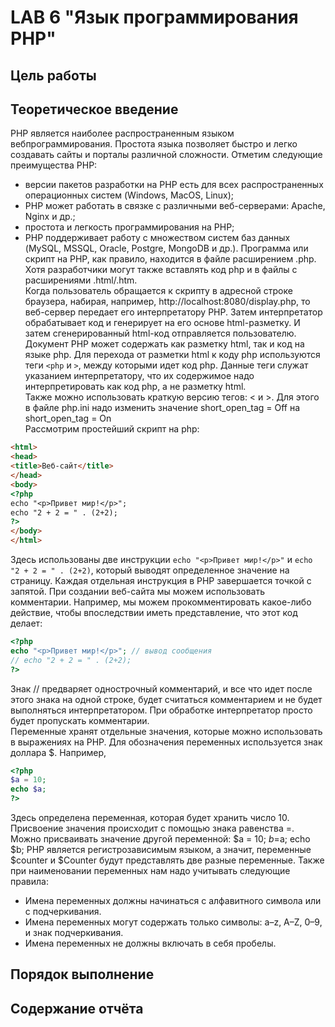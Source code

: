 # LAB 6 "Язык программирования PHP"

## Цель работы

## Теоретическое введение
PHP является наиболее распространенным языком вебпрограммирования. Простота языка позволяет быстро и легко создавать сайты и
порталы различной сложности. Отметим следующие преимущества PHP:
* версии пакетов разработки на PHP есть для всех распространенных операционных систем (Windows, MacOS, Linux);  
* PHP может работать в связке с различными веб-серверами: Apache, Nginx и др.;  
* простота и легкость программирования на PHP;  
* PHP поддерживает работу с множеством систем баз данных (MySQL, MSSQL, Oracle, Postgre, MongoDB и др.).
Программа или скрипт на PHP, как правило, находится в файле расширением .php. Хотя разработчики могут также вставлять код php и в файлы с расширениями .html/.htm.  
Когда пользователь обращается к скрипту в адресной строке браузера, набирая, например, http://localhost:8080/display.php, то веб-сервер передает его интерпретатору PHP. Затем интерпретатор обрабатывает код и генерирует на его основе html-разметку. И затем сгенерированный html-код отправляется пользователю.  
Документ PHP может содержать как разметку html, так и код на языке php. Для перехода от разметки html к коду php используются теги `<php` и `>`, между которыми идет код php. Данные теги служат указанием интерпретатору, что их содержимое надо интерпретировать как код php, а не разметку html.  
Также можно использовать краткую версию тегов: < и >. Для этого в файле php.ini надо изменить значение short_open_tag =
Off на short_open_tag = On  
Рассмотрим простейший скрипт на php:
```html
<html>
<head>
<title>Веб-сайт</title>
</head>
<body>
<?php
echo "<p>Привет мир!</p>";
echo "2 + 2 = " . (2+2);
?>
</body>
</html>
```
Здесь использованы две инструкции `echo "<p>Привет мир!</p>"` и `echo "2 + 2 = " . (2+2)`, который выводят определенное значение на страницу. Каждая отдельная инструкция в PHP завершается точкой с запятой.
При создании веб-сайта мы можем использовать комментарии. Например, мы можем прокомментировать какое-либо действие, чтобы впоследствии иметь представление, что этот код делает:
```php
<?php
echo "<p>Привет мир!</p>"; // вывод сообщения
// echo "2 + 2 = " . (2+2);
?>
```
Знак // предваряет однострочный комментарий, и все что идет после этого знака на одной строке, будет считаться комментарием и не будет выполняться интерпретатором. При обработке интерпретатор просто будет пропускать комментарии.  
Переменные хранят отдельные значения, которые можно использовать в выражениях на PHP. Для обозначения переменных используется знак доллара $. Например,
```php
<?php
$a = 10;
echo $a;
?>
```
Здесь определена переменная, которая будет хранить число 10. Присвоение значения происходит с помощью знака равенства =.
Можно присваивать значение другой переменной:
$a = 10;
$b=$a;
echo $b;
PHP является регистрозависимым языком, а значит, переменные $counter и $Counter будут представлять две разные переменные.
Также при наименовании переменных нам надо учитывать следующие правила:
* Имена переменных должны начинаться с алфавитного символа или с подчеркивания.
* Имена переменных могут содержать только символы: a–z, A–Z, 0–9, и знак подчеркивания.
* Имена переменных не должны включать в себя пробелы.


## Порядок выполнение

## Содержание отчёта
